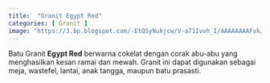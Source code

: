 ```yaml
---
title:  "Granit Egypt Red"
categories: [ Granit ]
image: "https://3.bp.blogspot.com/-EtQSyNukjcw/V-a71Ivvh_I/AAAAAAAAFvk/ZvXxPWhp1yMRcCVqR1vHCkX6FDzCRZdhQCLcB/s1600/IMG-20160924-WA0041.jpg"
---
```


Batu Granit **Egypt Red** berwarna cokelat dengan corak abu-abu yang menghasilkan kesan ramai dan mewah. Granit ini dapat digunakan sebagai meja, wastefel, lantai, anak tangga, maupun batu prasasti.
